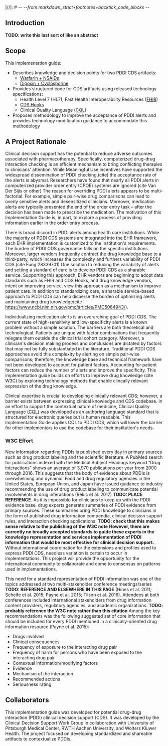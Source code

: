 [//]: # -*- --from markdown_strict+footnotes+backtick_code_blocks -*-

## Introduction

**TODO: write this last sort of like an abstract**


## Scope

This implementation guide:
* Describes knowledge and decision points for two PDDI CDS artifacts: 
    * [Warfarin + NSAIDs](documentation.html)
    * [Digoxin + Cyclosporine](documentation.html)
* Provides structured code for CDS artifacts using released technology specifications:
    * Health Level 7 (HL7), Fast Health Interoperability Resources ([FHIR](http://www.fhir.org/))
    * [CDS Hooks](http://cds-hooks.org/)
    * Clinical Quality Language [(CQL)](https://ecqi.healthit.gov/cql-clinical-quality-language)
* Proposes methodology to improve the acceptance of PDDI alerts and provides technology modification guidance to accommodate this methodology

## A Project Rationale

Clinical decision support has the potential to reduce adverse outcomes associated with pharmacotherapy. Specifically, computerized drug-drug interaction checking is an efficient mechanism to bring conflicting therapies to clinicians' attention. While Meaningful Use incentives have supported the widespread dissemination of PDDI checking,(cite) the acceptance rate of the alerts is abysmal. Researchers have found that nearly all PDDI alerts in computerized provider order entry (CPOE) systems are ignored.(cite Van Der Sijis or other) The reason for overriding PDDI alerts appears to be multi-factorial. For example, simple pair-wise drug comparisons can lead to overly sensitive alerts and desensitized clinicians. Moreover, medication alerts are typically presented the end of the order entry task – after the decision has been made to prescribe the medication. The motivation of this Implementation Guide is, in part, to explore a process of providing information earlier in the order entry process.      

There is broad discord in PDDI alerts among health care institutions. While the majority of PDDI CDS systems are integrated into the EHR framework, each EHR implementation is customized to the institution's requirements. The burden of PDDI CDS governance falls on the specific institutions. Moreover, larger vendors frequenlty contract the drug knowledge base to a third-party, which increases the complexity and furthers variability of PDDI CDS.(cite Fung  28339701) One solution to reducing the variability of alerts and setting a standard of care is to develop PDDI CDS as a sharable service. Supporting this approach, EHR vendors are beginning to adopt data standards such as FHIR and CDS Hooks, and drug knowledge vendors, intent on improving service, view this approach as a mechanism to improve patient care. In addition to standardizing care, a sharable service-based approach to PDDI CDS can help disperse the burden of optimizing alerts and maintaining drug knowledge(cite https://www.ncbi.nlm.nih.gov/pmc/articles/PMC5064943/).      

Individualizing medication alerts is an overarching goal of PDDI CDS. The current state of high-sensitivity and low-specificity alerts is a known problem without a simple solution. The barriers are both theoretical and technological. Patients are unique with factor combinations that frequently relegate them outside the clinical trial cohort category. Moreover, a clinician's decision making process and conclusions are dictated by factors that may not be fully substantiated in the literature. Traditional PDDI CDS approaches avoid this complexity by alerting on simple pair-wise comparisons; therefore, the knowledge base and technical framework have not been developed to account for patient factors. Accounting for patient factors can reduce the number of alerts and improve the specificity. This implementation guide builds on efforts to improve drug knowledge (cite W3C) by exploring technology methods that enable clincally relevant expression of the drug knowledge.        

Clinical expertise is crucial to developing clinically relevant CDS; however, a barrier exists between expressing clinical knowledge and CDS codebase. In an effort to support the contextual nature of medicine, Clinical Quality Language [(CQL)](https://ecqi.healthit.gov/cql-clinical-quality-language) was developed as an authoring language standard that is structured for electronic queries but is human readable. This Implementation Guide applies CQL to PDDI CDS, which will lower the barrier for other implementors to use the codebase for their institution's needs. 

### W3C Effort
New information regarding PDDIs is published every day in primary sources such as drug product labeling
     and the scientific literature. A PubMed search for publications indexed with the Medical Subject Headings keyword “Drug interactions” shows
     an average of 3,970 publications per year from 2000 through 2016. This suggests that the body of evidence about PDDIs is overwhelming and
     dynamic. Food and drug regulatory agencies in the United States, European Union, and Japan have issued guidance to industry recommending
     the use of drug product labeling to communicate potential involvements in drug interactions (Rekić et al. 2017) **TODO: PLACE REFERENCE**. As it is impossible for
     clinicians to keep up with the PDDI evidence base, drug experts generate summaries of PDDI evidence from primary sources. These summaries
     bring PDDI knowledge to clinicians in the form of published drug information compendia, clinical decision support rules, and interaction
     checking applications. **TODO: check that this makes sense relative to the publishing of the W3C note**  <b> However, there are currently no broadly accepted standards to guide these experts in the knowledge representation
     and services implementation of PDDI information that would be most effective for clinical decision support.</b> Without international coordination
     for the extensions and profiles used to express PDDI CDS, needless variation is certain to occur in implementations. This project will provide
     the opportunity for the international community to collaborate and come to consensus on patterns used in implementations.

   This need for a standard representation of PDDI information was one of the topics addressed at two multi-stakeholder conference meetings/series
   **TODO: REFERENCE AND ELSEWHERE IN THIS PAGE** (Hines et al. 2011; Scheife et al. 2015; Payne et al. 2015; Tilson et al. 2016). Attendees at both conferences included international stakeholders
    from drug information content providers, regulatory agencies, and academic organizations. **TODO: probably reference the W3C note rather than this citation**  Among the key recommendations was the following suggested
    set of core information that should be included for every PDDI mentioned in a clinically-oriented drug information resource (Payne et al. 2015):
    
   * Drugs involved 
   * Clinical consequences
   * Frequency of exposure to the interacting drug pair
   * Frequency of harm for persons who have been exposed to the interacting drug pair
   * Contextual information/modifying factors
   * Evidence
   * Mechanism of the interaction
   * Recommended actions
   * Seriousness rating
   
    

## Collaborators

This implementation guide was developed for potential drug-drug interaction (PDDI) clinical decision support (CDS). It was developed by the Clinical Decision Support Work Group in collaboration with University of Pittsburgh Medical Center, RWTH Aachen University, and Wolters Kluwer Health. The project focused on developing standardized and shareable artifacts to contextualize PDDIs.

